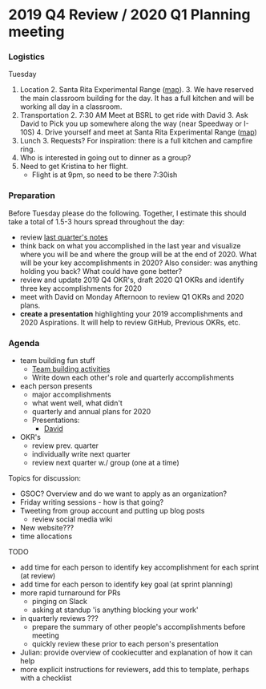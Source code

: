 
# 2019 Q4 Review / 2020 Q1 Planning meeting

### Logistics

Tuesday

1. Location
    2. Santa Rita Experimental Range ([map](https://goo.gl/maps/PU9BBtYEpGaMYioJ8)). 
    3. We have reserved the main classroom building for the day. It has a full kitchen and  will be working all day in a classroom.
3. Transportation
    2. 7:30 AM Meet at BSRL to get ride with David
    3. Ask David to Pick you up somewhere along the way (near Speedway or I-10S) 
    4. Drive yourself and meet at Santa Rita Experimental Range ([map](https://goo.gl/maps/PU9BBtYEpGaMYioJ8))  
4. Lunch
    3. Requests? For inspiration: there is a full kitchen and campfire ring.
5. Who is interested in going out to dinner as a group? 
6. Need to get Kristina to her flight.
    - Flight is at 9pm, so need to be there 7:30ish

### Preparation

Before Tuesday please do the following. Together, I estimate this should take a total of 1.5-3 hours spread throughout the day: 

* review [last quarter's notes](https://hackmd.io/VDfLu1r5TreTlSxIeP2C5A)
* think back on what you accomplished in the last year and visualize where you will be and where the group will be at the end of 2020. What will be your key accomplishments in 2020? Also consider: was anything holding you back? What could have gone better?
* review and update 2019 Q4 OKR's, draft 2020 Q1 OKRs and identify three key accomplishments for 2020
* meet with David on Monday Afternoon to review Q1 OKRs and 2020 plans.
* **create a presentation** highlighting your 2019 accomplishments and 2020 Aspirations. It will help to review GitHub, Previous OKRs, etc. 

### Agenda


* team building fun stuff
  * [Team building activities](https://docs.google.com/presentation/d/1-8Xgu8kdyk8iJqQJNNXS6iS61JECeYc5WNw_G0CIBek/edit#slide=id.p)
  * Write down each other's role and quarterly accomplishments
* each person presents
  * major accomplishments
  * what went well, what didn't
  * quarterly and annual plans for 2020 
  * Presentations:
      * [David](https://docs.google.com/presentation/d/1DQ2e0XVlssX_FITA7gnMVA2N-azvZi-zaYCFoXPF9pQ/edit?usp=sharing)
* OKR's
    * review prev. quarter
    * individually write next quarter
    * review next quarter w./ group (one at a time)


Topics for discussion:
* GSOC? Overview and do we want to apply as an organization?
* Friday writing sessions - how is that going?
* Tweeting from group account and putting up blog posts
    * review social media wiki
* New website???
* time allocations



TODO

* add time for each person to identify key accomplishment for each sprint (at review)
* add time for each person to identify key goal (at sprint planning)
* more rapid turnaround for PRs
    * pinging on Slack
    * asking at standup 'is anything blocking your work'
* in quarterly reviews ???
    * prepare the summary of other people's accomplishments before meeting
    * quickly review these prior to each person's presentation
* Julian: provide overview of cookiecutter and explanation of how it can help 
* more explicit instructions for reviewers, add this to template, perhaps with a checklist